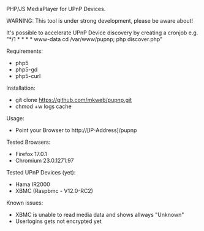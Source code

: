 PHP/JS MediaPlayer for UPnP Devices.

WARNING: This tool is under strong development, please be aware about!

It's possible to accelerate UPnP Device discovery by creating a cronjob e.g. "*/1 * * * *   www-data    cd /var/www/pupnp; php discover.php"

Requirements:
* php5
* php5-gd
* php5-curl

Installation:
* git clone https://github.com/mkweb/pupnp.git
* chmod +w logs cache

Usage:
* Point your Browser to http://[IP-Address]/pupnp

Tested Browsers:
* Firefox 17.0.1
* Chromium 23.0.1271.97

Tested UPnP Devices (yet):
* Hama IR2000
* XBMC (Raspbmc - V12.0-RC2)

Known issues:
* XBMC is unable to read media data and shows allways "Unknown" 
* Userlogins gets not encrypted yet
